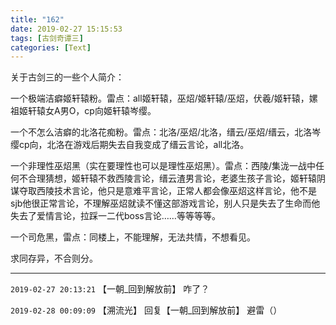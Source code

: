 ```yaml
---
title: "162"
date: 2019-02-27 15:15:53
tags: [古剑奇谭三]
categories: [Text]
---
```


<p dir="ltr"  >关于古剑三的一些个人简介：</p> 
<p dir="ltr"  >一个极端洁癖姬轩辕粉。雷点：all姬轩辕，巫炤/姬轩辕/巫炤，伏羲/姬轩辕，嫘祖姬轩辕女A男O，cp向姬轩辕岑缨。</p> 
<p dir="ltr"  >一个不怎么洁癖的北洛花痴粉。雷点：北洛/巫炤/北洛，缙云/巫炤/缙云，北洛岑缨cp向，北洛在游戏后期失去自我变成了缙云言论，all北洛。</p> 
<p dir="ltr"  >一个非理性巫炤黑（实在要理性也可以是理性巫炤黑）。雷点：西陵/集泷一战中任何不合理猜想，姬轩辕不救西陵言论，缙云渣男言论，老婆生孩子言论，姬轩辕阴谋夺取西陵技术言论，他只是意难平言论，正常人都会像巫炤这样言论，他不是sjb他很正常言论，不理解巫炤就读不懂这部游戏言论，别人只是失去了生命而他失去了爱情言论，拉踩一二代boss言论……等等等等。</p> 
<p dir="ltr"  >一个司危黑，雷点：同楼上，不能理解，无法共情，不想看见。</p> 
<p dir="ltr"  >求同存异，不合则分。</p>

<!-- more -->

---

`2019-02-27 20:13:21` 【一朝\_回到解放前】 咋了？

`2019-02-28 00:09:09` 【溯流光】 回复【一朝\_回到解放前】 避雷（）
